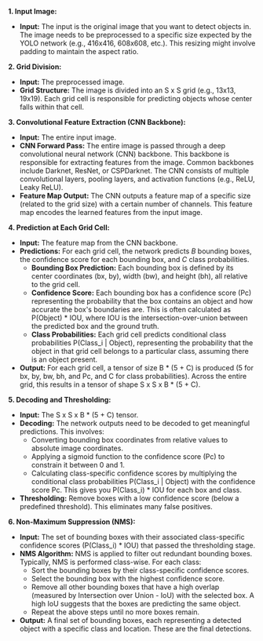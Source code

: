 **1. Input Image:**

*   **Input:** The input is the original image that you want to detect objects in. The image needs to be preprocessed to a specific size expected by the YOLO network (e.g., 416x416, 608x608, etc.). This resizing might involve padding to maintain the aspect ratio.

**2. Grid Division:**

*   **Input:** The preprocessed image.
*   **Grid Structure:** The image is divided into an S x S grid (e.g., 13x13, 19x19). Each grid cell is responsible for predicting objects whose center falls within that cell.

**3. Convolutional Feature Extraction (CNN Backbone):**

*   **Input:** The entire input image.
*   **CNN Forward Pass:** The entire image is passed through a deep convolutional neural network (CNN) backbone. This backbone is responsible for extracting features from the image. Common backbones include Darknet, ResNet, or CSPDarknet. The CNN consists of multiple convolutional layers, pooling layers, and activation functions (e.g., ReLU, Leaky ReLU).
*   **Feature Map Output:** The CNN outputs a feature map of a specific size (related to the grid size) with a certain number of channels.  This feature map encodes the learned features from the input image.

**4. Prediction at Each Grid Cell:**

*   **Input:** The feature map from the CNN backbone.
*   **Predictions:** For each grid cell, the network predicts *B* bounding boxes, the confidence score for each bounding box, and *C* class probabilities.
    *   **Bounding Box Prediction:** Each bounding box is defined by its center coordinates (bx, by), width (bw), and height (bh), all relative to the grid cell.
    *   **Confidence Score:** Each bounding box has a confidence score (Pc) representing the probability that the box contains an object and how accurate the box's boundaries are.  This is often calculated as P(Object) * IOU, where IOU is the intersection-over-union between the predicted box and the ground truth.
    *   **Class Probabilities:** Each grid cell predicts conditional class probabilities P(Class_i | Object), representing the probability that the object in that grid cell belongs to a particular class, assuming there is an object present.
*   **Output:** For each grid cell, a tensor of size B * (5 + C) is produced (5 for bx, by, bw, bh, and Pc, and C for class probabilities). Across the entire grid, this results in a tensor of shape S x S x B * (5 + C).

**5. Decoding and Thresholding:**

*   **Input:** The S x S x B * (5 + C) tensor.
*   **Decoding:** The network outputs need to be decoded to get meaningful predictions. This involves:
    *   Converting bounding box coordinates from relative values to absolute image coordinates.
    *   Applying a sigmoid function to the confidence score (Pc) to constrain it between 0 and 1.
    *   Calculating class-specific confidence scores by multiplying the conditional class probabilities P(Class_i | Object) with the confidence score Pc.  This gives you P(Class_i) * IOU for each box and class.
*   **Thresholding:** Remove boxes with a low confidence score (below a predefined threshold). This eliminates many false positives.

**6. Non-Maximum Suppression (NMS):**

*   **Input:** The set of bounding boxes with their associated class-specific confidence scores (P(Class_i) * IOU) that passed the thresholding stage.
*   **NMS Algorithm:** NMS is applied to filter out redundant bounding boxes. Typically, NMS is performed class-wise. For each class:
    *   Sort the bounding boxes by their class-specific confidence scores.
    *   Select the bounding box with the highest confidence score.
    *   Remove all other bounding boxes that have a high overlap (measured by Intersection over Union - IoU) with the selected box. A high IoU suggests that the boxes are predicting the same object.
    *   Repeat the above steps until no more boxes remain.
*   **Output:** A final set of bounding boxes, each representing a detected object with a specific class and location.  These are the final detections.
